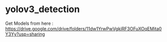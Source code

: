# yolov3_detection
Get Models from here : https://drive.google.com/drive/folders/11dw1YrwPwVgkiRF3OFuXOqEMita0Y3Yy?usp=sharing
